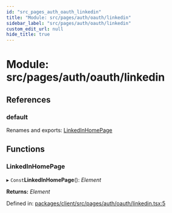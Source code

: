 ```yaml
---
id: "src_pages_auth_oauth_linkedin"
title: "Module: src/pages/auth/oauth/linkedin"
sidebar_label: "src/pages/auth/oauth/linkedin"
custom_edit_url: null
hide_title: true
---
```


# Module: src/pages/auth/oauth/linkedin

## References

### default

Renames and exports: [LinkedInHomePage](src_pages_auth_oauth_linkedin.md#linkedinhomepage)

## Functions

### LinkedInHomePage

▸ `Const`**LinkedInHomePage**(): *Element*

**Returns:** *Element*

Defined in: [packages/client/src/pages/auth/oauth/linkedin.tsx:5](https://github.com/xr3ngine/xr3ngine/blob/7e8e151f1/packages/client/src/pages/auth/oauth/linkedin.tsx#L5)
